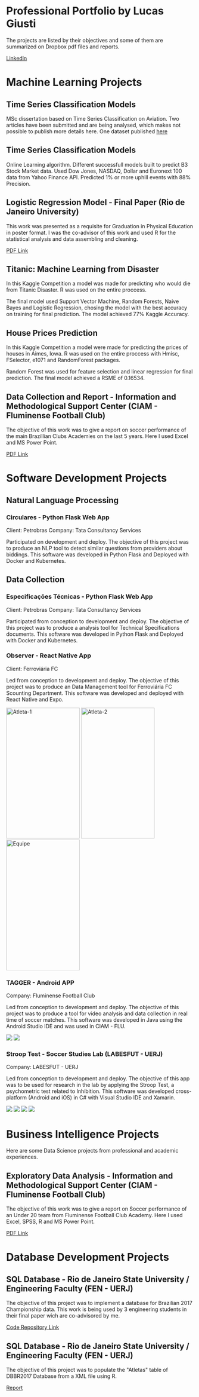 # Professional Portfolio by Lucas Giusti

The projects are listed by their objectives and some of them are summarized on Dropbox pdf files and reports.

[Linkedin](www.linkedin.com/in/lucas-tavares92)

# Machine Learning Projects

## Time Series Classification Models

MSc dissertation based on Time Series Classification on Aviation.
Two articles have been submitted and are being analysed, which makes not possible to publish more details here.
One dataset published [here](http://dx.doi.org/10.21227/k10b-qn21)

## Time Series Classification Models

Online Learning algorithm.
Different successfull models built to predict B3 Stock Market data.
Used Dow Jones, NASDAQ, Dollar and Euronext 100 data from Yahoo Finance API.
Predicted 1% or more uphill events with 88% Precision.

## Logistic Regression Model - Final Paper (Rio de Janeiro  University)

This work was presented as a requisite for Graduation in Physical Education in poster format.
I was the co-advisor of this work and used R for the statistical analysis and data assembling and cleaning.

[PDF Link](https://www.dropbox.com/s/nlnviymo64mx1hw/Poster%20-%20Lucas%20Tavares.pdf?dl=0)

## Titanic: Machine Learning from Disaster

In this Kaggle Competition a model was made for predicting who would die from Titanic Disaster.
R was used on the entire proccess.

The final model used Support Vector Machine, Random Forests, Naive Bayes and Logistic Regression, chosing the model with the best accuracy on training for final prediction. The model achieved 77% Kaggle Accuracy.

## House Prices Prediction

In this Kaggle Competition a model were made for predicting the prices of houses in Aimes, Iowa.
R was used on the entire proccess with Hmisc, FSelector, e1071 and RandomForest packages.

Random Forest was used for feature selection and linear regression for final prediction. The final model achieved a RSME of 0.16534.

## Data Collection and Report - Information and Methodological Support Center (CIAM - Fluminense Football Club)

The objective of this work was to give a report on soccer performance of the main Brazillian Clubs Academies on the last 5 years.
Here I used Excel and MS Power Point.

[PDF Link](https://www.dropbox.com/s/t0qz83mvttsaj2m/Relat%C3%B3rio%20Base%20Brasil.pdf?dl=0)

# Software Development Projects

## Natural Language Processing

### Circulares - Python Flask Web App
Client: Petrobras
Company: Tata Consultancy Services

Participated on development and deploy.
The objective of this project was to produce an NLP tool to detect similar questions from providers about biddings.
This software was developed in Python Flask and Deployed with Docker and Kubernetes.

## Data Collection

### Especificações Técnicas - Python Flask Web App
Client: Petrobras
Company: Tata Consultancy Services

Participated from conception to development and deploy.
The objective of this project was to produce a analysis tool for Technical Specifications documents.
This software was developed in Python Flask and Deployed with Docker and Kubernetes.

### Observer - React Native App
Client: Ferroviária FC

Led from conception to development and deploy.
The objective of this project was to produce an Data Management tool for Ferroviária FC Scounting Department.
This software was developed and deployed with React Native and Expo.

<a href="https://ibb.co/2g68TnV"><img src="https://i.ibb.co/TmTKsvj/Atleta-1.jpg" alt="Atleta-1" border="0" width="197" height="350"></a>
<a href="https://ibb.co/GdXgG4q"><img src="https://i.ibb.co/XW9m6rq/Atleta-2.jpg" alt="Atleta-2" border="0" width="197" height="350"></a>
<a href="https://ibb.co/zQMcPSQ"><img src="https://i.ibb.co/9cDXyqc/Equipe.jpg" alt="Equipe" border="0" width="197" height="350"></a>

### TAGGER - Android APP
Company: Fluminense Football Club

Led from conception to development and deploy.
The objective of this project was to produce a tool for video analysis and data collection in real time of soccer matches.
This software was developed in Java using the Android Studio IDE and was used in CIAM - FLU.

![](https://image.ibb.co/bF2z0e/Screenshot_2018_07_27_14_33_24.png) ![](https://image.ibb.co/dybj0e/Screenshot_2018_07_27_14_38_08.png)

### Stroop Test - Soccer Studies Lab (LABESFUT - UERJ)
Company: LABESFUT - UERJ

Led from conception to development and deploy.
The objective of this app was to be used for research in the lab by applying the Stroop Test, a psychometric test related to Inhibition.
This software was developed cross-platform (Android and iOS) in C# with Visual Studio IDE and Xamarin.

![](https://image.ibb.co/gvjvO9/Screenshot_2018_08_16_08_40_13.png) ![](https://image.ibb.co/cwEjGU/Screenshot_2018_08_16_08_40_33.png)
![](https://image.ibb.co/cE3BwU/Screenshot_2018_08_16_08_41_21.png)  ![](https://image.ibb.co/gzaPGU/Screenshot_2018_08_16_08_41_28.png)

# Business Intelligence Projects

Here are some Data Science projects from professional and academic experiences.

## Exploratory Data Analysis - Information and Methodological Support Center (CIAM - Fluminense Football Club)

The objective of this work was to give a report on Soccer performance of an Under 20 team from Fluminense Football Club Academy.
Here I used Excel, SPSS, R and MS Power Point.

[PDF Link](https://www.dropbox.com/s/yxjkhofptt0eell/Relat%C3%B3rio%20TG%20S20.pdf?dl=0)

# Database Development Projects

## SQL Database - Rio de Janeiro State University / Engineering Faculty (FEN - UERJ)

The objective of this project was to implement a database for Brazilian 2017 Championship data. This work is being used by 3 engineering students in their final paper wich are co-advisored by me.

[Code Repository Link](https://github.com/lucasgiutavares/lgtavares/commit/ebbea002121d807633bed75a274b0a34f0eeef68)

## SQL Database - Rio de Janeiro State University / Engineering Faculty (FEN - UERJ)

The objective of this project was to populate the "Atletas" table of DBBR2017 Database from a XML file using R.

[Report](https://rawgit.com/lucasgiutavares/lgtavares/master/Populating%20DB.html)
